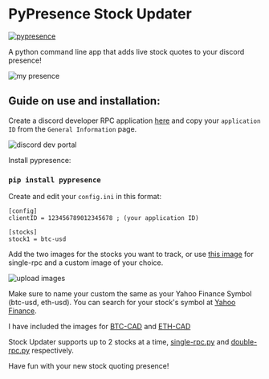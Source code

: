 # PyPresence Stock Updater

[![pypresence](https://img.shields.io/badge/using-pypresence-00bb88.svg?style=for-the-badge&logo=discord&logoWidth=20)](https://github.com/qwertyquerty/pypresence)

A python command line app that adds live stock quotes to your discord presence!

![my presence]()

## Guide on use and installation:

Create a discord developer RPC application [here](https://discord.com/developers/applications) and copy your `application ID` from the `General Information` page.

![discord dev portal](https://github.com/alexng353-new/pypresence-stock-updater/blob/main/assets/dev%20portal.png)


Install pypresence:
### `pip install pypresence`

Create and edit your `config.ini` in this format:

```
[config]
clientID = 123456789012345678 ; (your application ID)

[stocks]
stock1 = btc-usd
```

Add the two images for the stocks you want to track, or use [this image](https://github.com/alexng353-new/pypresence-stock-updater/tree/main/assets/stonk.jpg) for single-rpc and a custom image of your choice.

![upload images](https://github.com/alexng353-new/pypresence-stock-updater/blob/main/assets/upload%20images.png)

Make sure to name your custom the same as your Yahoo Finance Symbol (btc-usd, eth-usd). You can search for your stock's symbol at [Yahoo Finance](https://finance.yahoo.com).

I have included the images for [BTC-CAD](https://github.com/alexng353-new/pypresence-stock-updater/tree/main/assets/btc-cad.png) and [ETH-CAD](https://github.com/alexng353-new/pypresence-stock-updater/tree/main/assets/eth-cad.png)

Stock Updater supports up to 2 stocks at a time, [single-rpc.py](https://github.com/alexng353-new/pypresence-stock-updater/blob/main/single-rpc.py) and [double-rpc.py](https://github.com/alexng353-new/pypresence-stock-updater/blob/main/double-rpc.py) respectively.

Have fun with your new stock quoting presence!